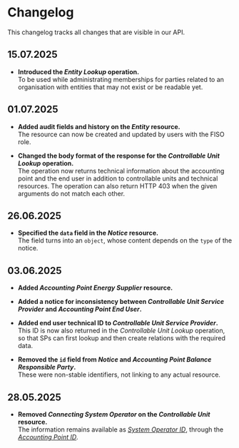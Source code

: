 # Changelog

This changelog tracks all changes that are visible in our API.

<!-- markdownlint-disable MD013 -->

## 15.07.2025

* **Introduced the _Entity Lookup_ operation.**  
  To be used while administrating memberships for parties related to an
  organisation with entities that may not exist or be readable yet.

## 01.07.2025

* **Added audit fields and history on the _Entity_ resource.**  
  The resource can now be created and updated by users with the FISO role.

* **Changed the body format of the response for the _Controllable Unit Lookup_ operation.**  
  The operation now returns technical information about the accounting point and
  the end user in addition to controllable units and technical resources.
  The operation can also return HTTP 403 when the given arguments do not match
  each other.

## 26.06.2025

* **Specified the `data` field in the _Notice_ resource.**  
  The field turns into an `object`, whose content depends on the `type` of the
  notice.

## 03.06.2025

* **Added _Accounting Point Energy Supplier_ resource.**

* **Added a notice for inconsistency between _Controllable Unit Service Provider_ and _Accounting Point End User_.**

* **Added end user technical ID to _Controllable Unit Service Provider_.**  
  This ID is now also returned in the _Controllable Unit Lookup_ operation, so
  that SPs can first lookup and then create relations with the required data.

* **Removed the `id` field from _Notice_ and _Accounting Point Balance Responsible Party_.**  
  These were non-stable identifiers, not linking to any actual resource.

## 28.05.2025

* **Removed _Connecting System Operator_ on the _Controllable Unit_ resource.**  
  The information remains available as [_System Operator ID_](resources/accounting_point.md#field-system_operator_id),
  through the [_Accounting Point ID_](resources/controllable_unit.md#field-accounting_point_id).
